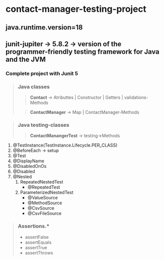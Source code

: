 # contact-manager-testing-project

## java.runtime.version=18
## junit-jupiter -> 5.8.2 -> version of the programmer-friendly testing framework for Java and the JVM

### Complete project with Junit 5

> ###  Java classes
>> **Contact** -> Atributtes | Constructor | Getters | validations-Methods
> 
>> **ContactManager** -> Map | ContactManager-Methods


> ### Java testing-classes
>> **ContactManangerTest** -> testing->Methods

1. @TestInstance(TestInstance.Lifecycle.PER_CLASS)
2. @BeforeEach -> setup
3. @Test
4. @DisplayName
5. @DisabledOnOs
6. @Disabled
7. @Nested
   1. RepeatedNestedTest
      - @RepeatedTest
   2. ParameterizedNestedTest
      - @ValueSource
      - @MethodSource
      - @CsvSource
      - @CsvFileSource



> ### Assertions.*
> 
>  - assertFalse
>  - assertEquals
>  - assertTrue
>  - assertThrows
   
   

